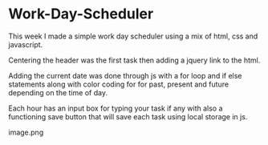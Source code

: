 # Work-Day-Scheduler

This week I made a simple work day scheduler using a mix of html, css and javascript.

Centering the header was the first task then adding a jquery link to the html.

Adding the current date was done through js with a for loop and if else statements along with color coding for for past, present and future depending on the time of day.

Each hour has an input box for typing your task if any with also a functioning save button that will save each task using local storage in js.

image.png
